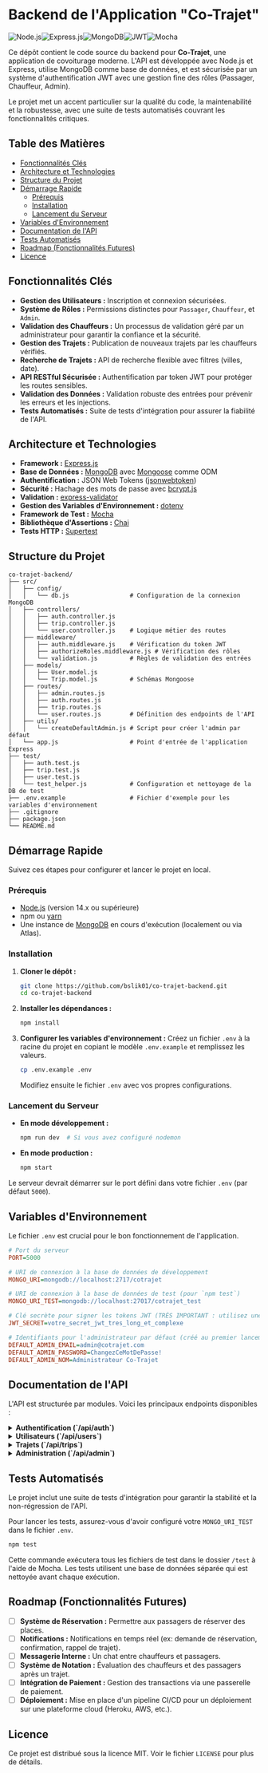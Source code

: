 # Backend de l'Application "Co-Trajet"

![Node.js](https://img.shields.io/badge/Node.js-339933?style=for-the-badge&logo=nodedotjs&logoColor=white)![Express.js](https://img.shields.io/badge/Express.js-000000?style=for-the-badge&logo=express&logoColor=white)![MongoDB](https://img.shields.io/badge/MongoDB-47A248?style=for-the-badge&logo=mongodb&logoColor=white)![JWT](https://img.shields.io/badge/JWT-000000?style=for-the-badge&logo=jsonwebtokens&logoColor=white)![Mocha](https://img.shields.io/badge/Mocha-8D6748?style=for-the-badge&logo=mocha&logoColor=white)

Ce dépôt contient le code source du backend pour **Co-Trajet**, une application de covoiturage moderne. L'API est développée avec Node.js et Express, utilise MongoDB comme base de données, et est sécurisée par un système d'authentification JWT avec une gestion fine des rôles (Passager, Chauffeur, Admin).

Le projet met un accent particulier sur la qualité du code, la maintenabilité et la robustesse, avec une suite de tests automatisés couvrant les fonctionnalités critiques.

## Table des Matières

- [Fonctionnalités Clés](#fonctionnalités-clés)
- [Architecture et Technologies](#architecture-et-technologies)
- [Structure du Projet](#structure-du-projet)
- [Démarrage Rapide](#démarrage-rapide)
  - [Prérequis](#prérequis)
  - [Installation](#installation)
  - [Lancement du Serveur](#lancement-du-serveur)
- [Variables d'Environnement](#variables-denvironnement)
- [Documentation de l'API](#documentation-de-lapi)
- [Tests Automatisés](#tests-automatisés)
- [Roadmap (Fonctionnalités Futures)](#roadmap-fonctionnalités-futures)
- [Licence](#licence)

## Fonctionnalités Clés

- **Gestion des Utilisateurs :** Inscription et connexion sécurisées.
- **Système de Rôles :** Permissions distinctes pour `Passager`, `Chauffeur`, et `Admin`.
- **Validation des Chauffeurs :** Un processus de validation géré par un administrateur pour garantir la confiance et la sécurité.
- **Gestion des Trajets :** Publication de nouveaux trajets par les chauffeurs vérifiés.
- **Recherche de Trajets :** API de recherche flexible avec filtres (villes, date).
- **API RESTful Sécurisée :** Authentification par token JWT pour protéger les routes sensibles.
- **Validation des Données :** Validation robuste des entrées pour prévenir les erreurs et les injections.
- **Tests Automatisés :** Suite de tests d'intégration pour assurer la fiabilité de l'API.

## Architecture et Technologies

- **Framework :** [Express.js](https://expressjs.com/)
- **Base de Données :** [MongoDB](https://www.mongodb.com/) avec [Mongoose](https://mongoosejs.com/) comme ODM
- **Authentification :** JSON Web Tokens ([jsonwebtoken](https://github.com/auth0/node-jsonwebtoken))
- **Sécurité :** Hachage des mots de passe avec [bcrypt.js](https://github.com/dcodeIO/bcrypt.js)
- **Validation :** [express-validator](https://express-validator.github.io/docs/)
- **Gestion des Variables d'Environnement :** [dotenv](https://github.com/motdotla/dotenv)
- **Framework de Test :** [Mocha](https://mochajs.org/)
- **Bibliothèque d'Assertions :** [Chai](https://www.chaijs.com/)
- **Tests HTTP :** [Supertest](https://github.com/visionmedia/supertest)

## Structure du Projet

```
co-trajet-backend/
├── src/
│   ├── config/
│   │   └── db.js                 # Configuration de la connexion MongoDB
│   ├── controllers/
│   │   ├── auth.controller.js
│   │   ├── trip.controller.js
│   │   └── user.controller.js    # Logique métier des routes
│   ├── middleware/
│   │   ├── auth.middleware.js    # Vérification du token JWT
│   │   ├── authorizeRoles.middleware.js # Vérification des rôles
│   │   └── validation.js         # Règles de validation des entrées
│   ├── models/
│   │   ├── User.model.js
│   │   └── Trip.model.js         # Schémas Mongoose
│   ├── routes/
│   │   ├── admin.routes.js
│   │   ├── auth.routes.js
│   │   ├── trip.routes.js
│   │   └── user.routes.js        # Définition des endpoints de l'API
│   ├── utils/
│   │   └── createDefaultAdmin.js # Script pour créer l'admin par défaut
│   └── app.js                    # Point d'entrée de l'application Express
├── test/
│   ├── auth.test.js
│   ├── trip.test.js
│   ├── user.test.js
│   └── test_helper.js            # Configuration et nettoyage de la DB de test
├── .env.example                  # Fichier d'exemple pour les variables d'environnement
├── .gitignore
├── package.json
└── README.md
```

## Démarrage Rapide

Suivez ces étapes pour configurer et lancer le projet en local.

### Prérequis

- [Node.js](https://nodejs.org/) (version 14.x ou supérieure)
- npm ou [yarn](https://yarnpkg.com/)
- Une instance de [MongoDB](https://www.mongodb.com/) en cours d'exécution (localement ou via Atlas).

### Installation

1.  **Cloner le dépôt :**
    ```bash
    git clone https://github.com/bslik01/co-trajet-backend.git
    cd co-trajet-backend
    ```

2.  **Installer les dépendances :**
    ```bash
    npm install
    ```

3.  **Configurer les variables d'environnement :**
    Créez un fichier `.env` à la racine du projet en copiant le modèle `.env.example` et remplissez les valeurs.
    ```bash
    cp .env.example .env
    ```
    Modifiez ensuite le fichier `.env` avec vos propres configurations.

### Lancement du Serveur

-   **En mode développement :**
    ```bash
    npm run dev  # Si vous avez configuré nodemon
    ```

-   **En mode production :**
    ```bash
    npm start
    ```

Le serveur devrait démarrer sur le port défini dans votre fichier `.env` (par défaut `5000`).

## Variables d'Environnement

Le fichier `.env` est crucial pour le bon fonctionnement de l'application.

```ini
# Port du serveur
PORT=5000

# URI de connexion à la base de données de développement
MONGO_URI=mongodb://localhost:2717/cotrajet

# URI de connexion à la base de données de test (pour `npm test`)
MONGO_URI_TEST=mongodb://localhost:27017/cotrajet_test

# Clé secrète pour signer les tokens JWT (TRÈS IMPORTANT : utilisez une chaîne longue et aléatoire)
JWT_SECRET=votre_secret_jwt_tres_long_et_complexe

# Identifiants pour l'administrateur par défaut (créé au premier lancement)
DEFAULT_ADMIN_EMAIL=admin@cotrajet.com
DEFAULT_ADMIN_PASSWORD=ChangezCeMotDePasse!
DEFAULT_ADMIN_NOM=Administrateur Co-Trajet
```

## Documentation de l'API

L'API est structurée par modules. Voici les principaux endpoints disponibles :

<details>
<summary><strong>Authentification (`/api/auth`)</strong></summary>

| Méthode | Route              | Accès  | Description                                |
| :------ | :----------------- | :----- | :----------------------------------------- |
| `POST`  | `/register`        | Public | Inscription d'un nouvel utilisateur.       |
| `POST`  | `/login`           | Public | Connexion d'un utilisateur et obtention d'un JWT. |

</details>

<details>
<summary><strong>Utilisateurs (`/api/users`)</strong></summary>

| Méthode | Route                  | Accès          | Description                                           |
| :------ | :--------------------- | :------------- | :---------------------------------------------------- |
| `GET`   | `/me`                  | Privé (Connecté) | Récupère le profil de l'utilisateur authentifié.      |
| `PUT`   | `/become-chauffeur`    | Privé (Passager) | Soumet une demande pour devenir chauffeur avec les documents requis. |

</details>

<details>
<summary><strong>Trajets (`/api/trips`)</strong></summary>

| Méthode | Route              | Accès                   | Description                                             |
| :------ | :----------------- | :---------------------- | :------------------------------------------------------ |
| `POST`  | `/`                | Privé (Chauffeur Vérifié) | Publie une nouvelle offre de trajet.                  |
| `GET`   | `/`                | Public                  | Recherche les trajets disponibles avec des filtres (villeDepart, villeArrivee, dateDepart). |
| `GET`   | `/:id`             | Public                  | Récupère les détails d'un trajet spécifique par son ID. |

</details>

<details>
<summary><strong>Administration (`/api/admin`)</strong></summary>

| Méthode | Route                               | Accès         | Description                                        |
| :------ | :---------------------------------- | :------------ | :------------------------------------------------- |
| `GET`   | `/chauffeur-requests`               | Privé (Admin) | Liste toutes les demandes de chauffeur en attente. |
| `PUT`   | `/chauffeur-requests/:id/approve`   | Privé (Admin) | Approuve la demande de statut chauffeur d'un utilisateur. |
| `PUT`   | `/chauffeur-requests/:id/reject`    | Privé (Admin) | Rejette la demande de statut chauffeur d'un utilisateur. |

</details>

## Tests Automatisés

Le projet inclut une suite de tests d'intégration pour garantir la stabilité et la non-régression de l'API.

Pour lancer les tests, assurez-vous d'avoir configuré votre `MONGO_URI_TEST` dans le fichier `.env`.

```bash
npm test
```

Cette commande exécutera tous les fichiers de test dans le dossier `/test` à l'aide de Mocha. Les tests utilisent une base de données séparée qui est nettoyée avant chaque exécution.

## Roadmap (Fonctionnalités Futures)

-   [ ] **Système de Réservation :** Permettre aux passagers de réserver des places.
-   [ ] **Notifications :** Notifications en temps réel (ex: demande de réservation, confirmation, rappel de trajet).
-   [ ] **Messagerie Interne :** Un chat entre chauffeurs et passagers.
-   [ ] **Système de Notation :** Évaluation des chauffeurs et des passagers après un trajet.
-   [ ] **Intégration de Paiement :** Gestion des transactions via une passerelle de paiement.
-   [ ] **Déploiement :** Mise en place d'un pipeline CI/CD pour un déploiement sur une plateforme cloud (Heroku, AWS, etc.).

## Licence

Ce projet est distribué sous la licence MIT. Voir le fichier `LICENSE` pour plus de détails.